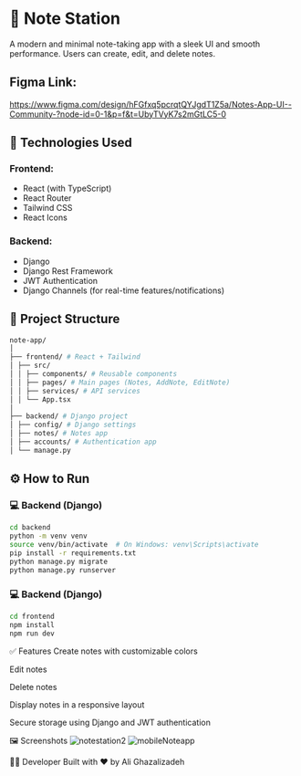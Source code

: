 # 📝 Note Station

A modern and minimal note-taking app with a sleek UI and smooth performance. Users can create, edit, and delete notes.

## Figma Link:
https://www.figma.com/design/hFGfxq5pcrqtQYJgdT1Z5a/Notes-App-UI--Community-?node-id=0-1&p=f&t=UbyTVyK7s2mGtLC5-0

## 🚀 Technologies Used

### Frontend:
- React (with TypeScript)
- React Router
- Tailwind CSS
- React Icons

### Backend:
- Django
- Django Rest Framework
- JWT Authentication
- Django Channels (for real-time features/notifications)

## 📁 Project Structure

```bash
note-app/
│
├── frontend/ # React + Tailwind
│ ├── src/
│ │ ├── components/ # Reusable components
│ │ ├── pages/ # Main pages (Notes, AddNote, EditNote)
│ │ ├── services/ # API services
│ │ └── App.tsx
│
├── backend/ # Django project
│ ├── config/ # Django settings
│ ├── notes/ # Notes app
│ ├── accounts/ # Authentication app
│ └── manage.py
```

## ⚙️ How to Run

### 💻 Backend (Django)

```bash
cd backend
python -m venv venv
source venv/bin/activate  # On Windows: venv\Scripts\activate
pip install -r requirements.txt
python manage.py migrate
python manage.py runserver
```
### 💻 Backend (Django)
```bash
cd frontend
npm install
npm run dev
```

✅ Features
Create notes with customizable colors

Edit notes

Delete notes

Display notes in a responsive layout

Secure storage using Django and JWT authentication


🖼️ Screenshots
![notestation2](https://github.com/user-attachments/assets/1bb9cbbd-570b-410c-8366-cb296e4b5767)
![mobileNoteapp](https://github.com/user-attachments/assets/b30302a0-8996-4c15-a9d4-5466564be395)






🧑‍💻 Developer
Built with ❤️ by Ali Ghazalizadeh
